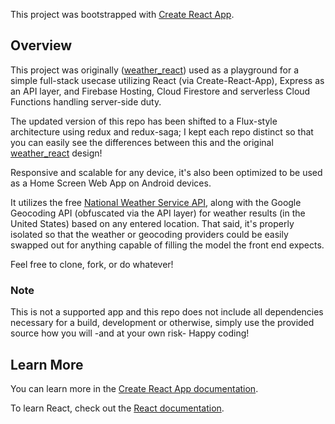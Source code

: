 This project was bootstrapped with [Create React App](https://github.com/facebook/create-react-app).

## Overview

This project was originally ([weather_react](https://github.com/cslogan-red/weather_react)) used as a playground for a simple full-stack usecase utilizing React (via Create-React-App), Express as an API layer, and Firebase Hosting, Cloud Firestore and serverless Cloud Functions handling server-side duty.

The updated version of this repo has been shifted to a Flux-style architecture using redux and redux-saga; I kept each repo distinct so that you can easily see the differences between this and the original [weather_react](https://github.com/cslogan-red/weather_react) design!

Responsive and scalable for any device, it's also been optimized to be used as a Home Screen Web App on Android devices.

It utilizes the free [National Weather Service API](https://www.weather.gov/documentation/services-web-api), along with the Google Geocoding API (obfuscated via the API layer) for weather results (in the United States) based on any entered location. That said, it's properly isolated so that the weather or geocoding providers could be easily swapped out for anything capable of filling the model the front end expects.

Feel free to clone, fork, or do whatever!

### Note

This is not a supported app and this repo does not include all dependencies necessary for a build, development or otherwise, simply use the provided source how you will -and at your own risk- Happy coding!

## Learn More

You can learn more in the [Create React App documentation](https://facebook.github.io/create-react-app/docs/getting-started).

To learn React, check out the [React documentation](https://reactjs.org/).
